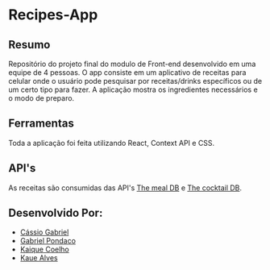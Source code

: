 # Recipes-App
## Resumo
Repositório do projeto final do modulo de Front-end desenvolvido em uma equipe de 4 pessoas.
O app consiste em um aplicativo de receitas para celular onde o usuário pode pesquisar por receitas/drinks específicos ou de um certo tipo para
fazer. A aplicação mostra os ingredientes necessários e o modo de preparo.

## Ferramentas
Toda a aplicação foi feita utilizando React, Context API e CSS.

## API's
As receitas são consumidas das API's [The meal DB](https://www.themealdb.com/) e [The cocktail DB](https://www.thecocktaildb.com/).

## Desenvolvido Por:

- [Cássio Gabriel](https://github.com/cassiomirailh)
- [Gabriel Pondaco](https://github.com/gabrielpondaco)
- [Kaique Coelho](https://github.com/KaiqueCoelho)
- [Kaue Alves](https://github.com/KaueASB)

